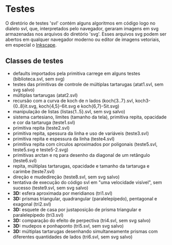 Testes
======

O diretório de testes 'svl' contém alguns algoritmos em código logo no dialeto svl, que, interpretados pelo navegador, geraram imagens em svg armazenadas nos arquivos do diretório 'svg'.
Esses arquivos svg podem ser abertos em qualquer navegador moderno ou editor de imagens vetoriais, em especial o [Inkscape](http://inkscape.org).

Classes de testes
-----------------

- defaults importados pela primitiva carrege em alguns testes (biblioteca.svl, sem svg)
- testes das primitivas de controle de múltiplas tartarugas (atat1.svl, sem svg salvo)
- múltiplas tartarugas (atat2.svl)
- recursão com a curva de koch de n lados (koch{3..7}.svl, koch3-{0..8}it.svg, koch{4,5}-6it.svg e koch{6,7}-5it.svg)
- manipulação de listas (listas{1..5}.svl, sem svg salvo)
- sistema cartesiano, limites (tamanho da tela), primitiva repita, opacidade e cor da tartaruga (teste1.svl)
- primitiva repita (teste2.svl)
- primitiva repita, spessura da linha e uso de variáveis (teste3.svl)
- primitiva repita e espessura da linha (teste4.svl)
- primitiva repita com círculos aproximados por poligonais (teste5.svl, teste5.svg e teste5-2.svg)
- primitivas arctan e rq para desenho da diagonal de um retângulo (teste6.svl)
- repita, múltiplas tartarugas, opacidade e tamanho da tartaruga e carimbe (teste7.svl)
- direção e mudedireção (teste8.svl, sem svg salvo)
- tentativa de execução do código svl em "uma velocidade visível", sem sucesso (teste9.svl, sem svg salvo)
- **3D:** esfera aproximada por meridianos (tri1.svl)
- **3D:** prismas triangular, quadrangular (paralelepípedo), pentagonal e exagonal (tri2.svl)
- **3D:** esquete de casa por justaposição de prisma triangular e paralelepípedo (tri3.svl)
- **3D:** comparação do efeito de perpectiva (tri4.svl, sem svg salvo)
- **3D:** mudepos e ponhaponto (tri5.svl, sem svg salvo)
- **3D:** múltiplas tartarugas desenhando simultaneamente prismas com diferentes quantidades de lados (tri6.svl, sem svg salvo)

